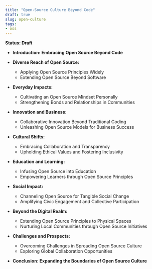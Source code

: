```yaml
---
title: "Open-Source Culture Beyond Code"
draft: true
slug: open-culture
tags:
- oss
---
```


**Status: Draft**

- **Introduction: Embracing Open Source Beyond Code**

- **Diverse Reach of Open Source:**
  - Applying Open Source Principles Widely
  - Extending Open Source Beyond Software

- **Everyday Impacts:**
  - Cultivating an Open Source Mindset Personally
  - Strengthening Bonds and Relationships in Communities

- **Innovation and Business:**
  - Collaborative Innovation Beyond Traditional Coding
  - Unleashing Open Source Models for Business Success

- **Cultural Shifts:**
  - Embracing Collaboration and Transparency
  - Upholding Ethical Values and Fostering Inclusivity

- **Education and Learning:**
  - Infusing Open Source into Education
  - Empowering Learners through Open Source Principles

- **Social Impact:**
  - Channeling Open Source for Tangible Social Change
  - Amplifying Civic Engagement and Collective Participation

- **Beyond the Digital Realm:**
  - Extending Open Source Principles to Physical Spaces
  - Nurturing Local Communities through Open Source Initiatives

- **Challenges and Prospects:**
  - Overcoming Challenges in Spreading Open Source Culture
  - Exploring Global Collaboration Opportunities

- **Conclusion: Expanding the Boundaries of Open Source Culture**
